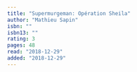 ```yaml
---
title: "Supermurgeman: Opération Sheila"
author: "Mathieu Sapin"
isbn: ""
isbn13: ""
rating: 3
pages: 48
read: "2018-12-29"
added: "2018-12-29"
---
```


